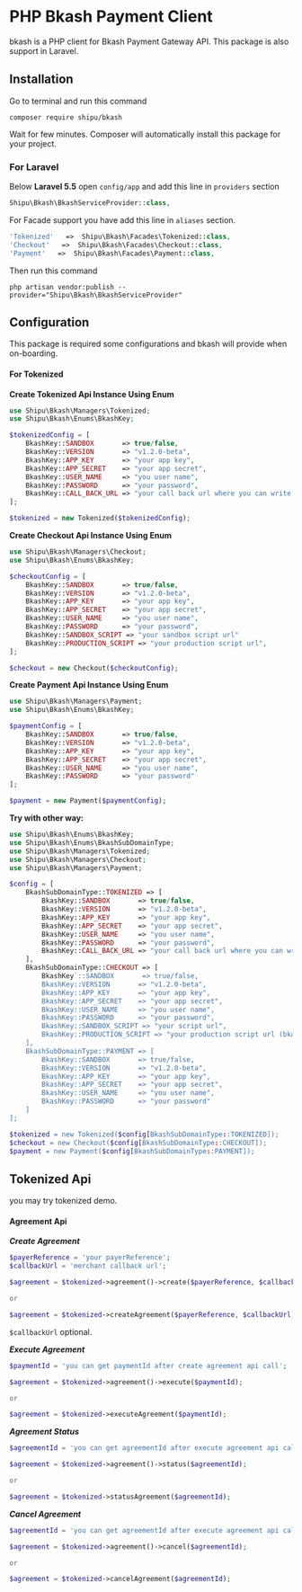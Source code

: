 # PHP Bkash Payment Client

bkash is a PHP client for Bkash Payment Gateway API. This package is also support in Laravel.

## Installation

Go to terminal and run this command

```shell
composer require shipu/bkash
```

Wait for few minutes. Composer will automatically install this package for your project.

### For Laravel

Below **Laravel 5.5** open `config/app` and add this line in `providers` section

```php
Shipu\Bkash\BkashServiceProvider::class,
```

For Facade support you have add this line in `aliases` section.

```php
'Tokenized'   =>  Shipu\Bkash\Facades\Tokenized::class,
'Checkout'   =>  Shipu\Bkash\Facades\Checkout::class,
'Payment'   =>  Shipu\Bkash\Facades\Payment::class,
```

Then run this command

```shell
php artisan vendor:publish --provider="Shipu\Bkash\BkashServiceProvider"
```

## Configuration

This package is required some configurations and bkash will provide when on-boarding. 

#### For Tokenized

**Create Tokenized Api Instance Using Enum**
```php
use Shipu\Bkash\Managers\Tokenized;
use Shipu\Bkash\Enums\BkashKey;

$tokenizedConfig = [
    BkashKey::SANDBOX       => true/false,
    BkashKey::VERSION       => "v1.2.0-beta",
    BkashKey::APP_KEY       => "your app key",
    BkashKey::APP_SECRET    => "your app secret",
    BkashKey::USER_NAME     => "you user name",
    BkashKey::PASSWORD      => "your password",
    BkashKey::CALL_BACK_URL => "your call back url where you can write your logic",
];

$tokenized = new Tokenized($tokenizedConfig);
```

**Create Checkout Api Instance Using Enum**
```php
use Shipu\Bkash\Managers\Checkout;
use Shipu\Bkash\Enums\BkashKey;

$checkoutConfig = [
    BkashKey::SANDBOX       => true/false,
    BkashKey::VERSION       => "v1.2.0-beta",
    BkashKey::APP_KEY       => "your app key",
    BkashKey::APP_SECRET    => "your app secret",
    BkashKey::USER_NAME     => "you user name",
    BkashKey::PASSWORD      => "your password",
    BkashKey::SANDBOX_SCRIPT => "your sandbox script url"
    BkashKey::PRODUCTION_SCRIPT => "your production script url",
];

$checkout = new Checkout($checkoutConfig);
```

**Create Payment Api Instance Using Enum**
```php
use Shipu\Bkash\Managers\Payment;
use Shipu\Bkash\Enums\BkashKey;

$paymentConfig = [
    BkashKey::SANDBOX       => true/false,
    BkashKey::VERSION       => "v1.2.0-beta",
    BkashKey::APP_KEY       => "your app key",
    BkashKey::APP_SECRET    => "your app secret",
    BkashKey::USER_NAME     => "you user name",
    BkashKey::PASSWORD      => "your password"
];

$payment = new Payment($paymentConfig);
```

**Try with other way:**
```php
use Shipu\Bkash\Enums\BkashKey;
use Shipu\Bkash\Enums\BkashSubDomainType;
use Shipu\Bkash\Managers\Tokenized;
use Shipu\Bkash\Managers\Checkout;
use Shipu\Bkash\Managers\Payment;

$config = [
    BkashSubDomainType::TOKENIZED => [
        BkashKey::SANDBOX       => true/false,
        BkashKey::VERSION       => "v1.2.0-beta",
        BkashKey::APP_KEY       => "your app key",
        BkashKey::APP_SECRET    => "your app secret",
        BkashKey::USER_NAME     => "you user name",
        BkashKey::PASSWORD      => "your password",
        BkashKey::CALL_BACK_URL => "your call back url where you can write your logic",
    ],
    BkashSubDomainType::CHECKOUT => [
        BkashKey`::SANDBOX       => true/false,
        BkashKey::VERSION       => "v1.2.0-beta",
        BkashKey::APP_KEY       => "your app key",
        BkashKey::APP_SECRET    => "your app secret",
        BkashKey::USER_NAME     => "you user name",
        BkashKey::PASSWORD      => "your password",
        BkashKey::SANDBOX_SCRIPT => "your script url",
        BkashKey::PRODUCTION_SCRIPT => "your production script url (bkash will provide when on-boarding)",
    ],
    BkashSubDomainType::PAYMENT => [
        BkashKey::SANDBOX       => true/false,
        BkashKey::VERSION       => "v1.2.0-beta",
        BkashKey::APP_KEY       => "your app key",
        BkashKey::APP_SECRET    => "your app secret",
        BkashKey::USER_NAME     => "you user name",
        BkashKey::PASSWORD      => "your password"
    ]
];

$tokenized = new Tokenized($config[BkashSubDomainType::TOKENIZED]);
$checkout = new Checkout($config[BkashSubDomainType::CHECKOUT]);
$payment = new Payment($config[BkashSubDomainType::PAYMENT]);
```

## Tokenized Api

you may try tokenized demo. 

#### Agreement Api

***Create Agreement***
```php
$payerReference = 'your payerReference';
$callbackUrl = 'merchant callback url';

$agreement = $tokenized->agreement()->create($payerReference, $callbackUrl);

or 

$agreement = $tokenized->createAgreement($payerReference, $callbackUrl);
```
`$callbackUrl` optional.

***Execute Agreement***
```php
$paymentId = 'you can get paymentId after create agreement api call';

$agreement = $tokenized->agreement()->execute($paymentId);

or 

$agreement = $tokenized->executeAgreement($paymentId);
```

***Agreement Status***
```php
$agreementId = 'you can get agreementId after execute agreement api call';

$agreement = $tokenized->agreement()->status($agreementId);

or 

$agreement = $tokenized->statusAgreement($agreementId);
```

***Cancel Agreement***
```php
$agreementId = 'you can get agreementId after execute agreement api call';

$agreement = $tokenized->agreement()->cancel($agreementId);

or 

$agreement = $tokenized->cancelAgreement($agreementId);
```
